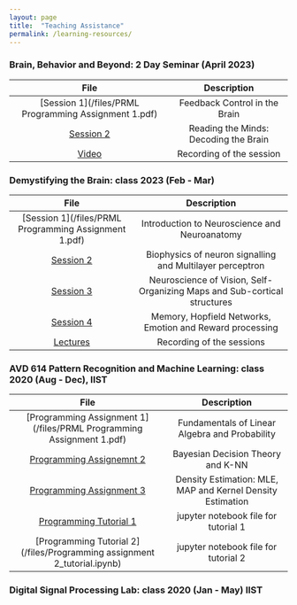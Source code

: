 ```yaml
---
layout: page
title:  "Teaching Assistance"
permalink: /learning-resources/
---
```

### Brain, Behavior and Beyond: 2 Day Seminar (April 2023)
| File | Description   |
|:-----------:|:-------------:|
| [Session 1](/files/PRML Programming Assignment 1.pdf) | Feedback Control in the Brain|
| [Session 2](/files/PRML_Programming_asst_2.pdf) | Reading the Minds: Decoding the Brain|
| [Video](https://www.youtube.com/watch?v=klugqeiQAbo&list=PL49tyMExTjsalT5QI4jUycTRqMBLSCdSw&pp=gAQB) | Recording of the session|


### Demystifying the Brain: class 2023 (Feb - Mar)

| File | Description   |
|:-----------:|:-------------:|
| [Session 1](/files/PRML Programming Assignment 1.pdf) | Introduction to Neuroscience and Neuroanatomy |
| [Session 2](/files/PRML_Programming_asst_2.pdf) | Biophysics of neuron signalling and Multilayer perceptron|
| [Session 3](/files/PRML_Programming_asst_3.pdf) | Neuroscience of Vision, Self-Organizing Maps and Sub-cortical structures|
| [Session 4](/files/Prog_Asst_1_tutorial.ipynb) | Memory, Hopfield Networks, Emotion and Reward processing|
| [Lectures](https://www.youtube.com/watch?v=-oaAfUGyu-g&list=PL49tyMExTjsbu8zWcDGlBnZi8lssphE_O&pp=gAQB) | Recording of the sessions|


### AVD 614 Pattern Recognition and Machine Learning: class 2020 (Aug - Dec), IIST

| File | Description   |
|:-----------:|:-------------:|
| [Programming Assignment 1](/files/PRML Programming Assignment 1.pdf) | Fundamentals of Linear Algebra and Probability |
| [Programming Assignemnt 2](/files/PRML_Programming_asst_2.pdf) | Bayesian Decision Theory and K-NN|
| [Programming Assignment 3](/files/PRML_Programming_asst_3.pdf) | Density Estimation: MLE, MAP and Kernel Density Estimation |
| [Programming Tutorial 1](/files/Prog_Asst_1_tutorial.ipynb) | jupyter notebook file for tutorial 1 |
| [Programming Tutorial 2](/files/Programming assignment 2_tutorial.ipynb) | jupyter notebook file for tutorial 2 |


### Digital Signal Processing Lab: class 2020 (Jan - May) IIST